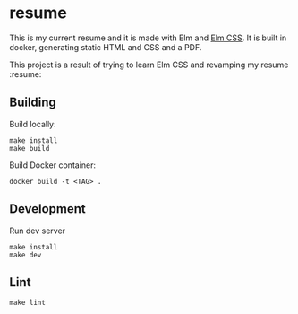 # resume

This is my current resume and it is made with Elm and [Elm CSS](). It is built in docker, generating static HTML and CSS and a PDF.

This project is a result of trying to learn Elm CSS and revamping my resume :resume:

## Building
Build locally:

    make install
    make build

Build Docker container:

    docker build -t <TAG> .

## Development
Run dev server

    make install
    make dev


## Lint

    make lint
